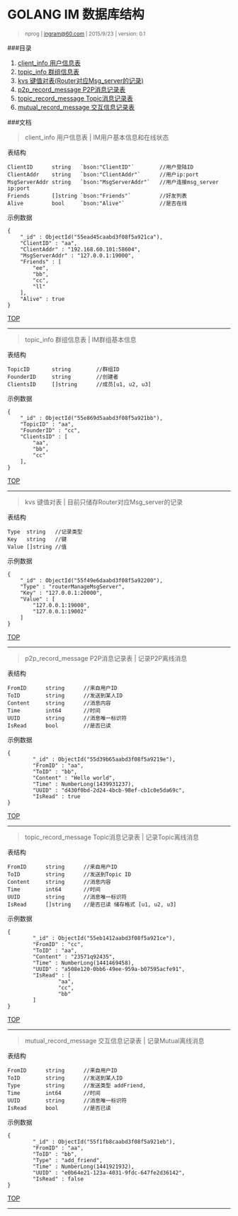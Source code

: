 
# GOLANG IM 数据库结构

> <small>nprog | <ingram@60.com> | 2015/9/23 | version: 0.1</small>

###目录

1. [client_info 用户信息表](#client_info)
2. [topic_info 群组信息表](#topic_info)
3. [kvs 键值对表(Router对应Msg_server的记录)](#kvs)
4. [p2p_record_message P2P消息记录表](#p2p_record_message)
5. [topic_record_message Topic消息记录表](#topic_record_message)
6. [mutual_record_message 交互信息记录表](#mutual_record_message)


###文档


<a name="client_info"></a>
> client_info 用户信息表 | IM用户基本信息和在线状态

表结构

    ClientID      string   `bson:"ClientID"`        //用户登陆ID
    ClientAddr    string   `bson:"ClientAddr"`      //用户ip:port
    MsgServerAddr string   `bson:"MsgServerAddr"`   //用户连接msg_server ip:port
    Friends       []string `bson:"Friends"`         //好友列表
    Alive         bool     `bson:"Alive"`           //是否在线

示例数据
```
{
    "_id" : ObjectId("55ead45caabd3f08f5a921ca"),
    "ClientID" : "aa",
    "ClientAddr" : "192.168.60.101:58604",
    "MsgServerAddr" : "127.0.0.1:19000",
    "Friends" : [
        "ee",
        "bb",
        "cc",
        "ll"
    ],
    "Alive" : true
}
```
[TOP](#)
<hr>

<a name="topic_info"></a>
> topic_info 群组信息表 | IM群组基本信息

表结构

    TopicID       string        //群组ID
    FounderID     string        //创建者
    ClientsID     []string      //成员[u1, u2, u3]


示例数据
```
{
    "_id" : ObjectId("55e869d5aabd3f08f5a921bb"),
    "TopicID" : "aa",
    "FounderID" : "cc",
    "ClientsID" : [
        "aa",
        "bb",
        "cc"
    ],
}

```
[TOP](#)
<hr>

<a name="kvs"></a>
> kvs 键值对表 | 目前只储存Router对应Msg_server的记录

表结构

    Type  string   //记录类型
    Key   string   //键
    Value []string //值

示例数据
```
{
    "_id" : ObjectId("55f49e6daabd3f08f5a92200"),
    "Type" : "routerManageMsgServer",
    "Key" : "127.0.0.1:20000",
    "Value" : [
        "127.0.0.1:19000",
        "127.0.0.1:19002"
    ]
}

```
[TOP](#)
<hr>


<a name="p2p_record_message"></a>
> p2p_record_message P2P消息记录表 | 记录P2P离线消息

表结构

    FromID      string      //来自用户ID
    ToID        string      //发送到某人ID
    Content     string      //消息内容
    Time        int64       //时间
    UUID        string      //消息唯一标识符
    IsRead      bool        //是否已读

示例数据
```
{
        "_id" : ObjectId("55d39b65aabd3f08f5a9219e"),
        "FromID" : "aa",
        "ToID" : "bb",
        "Content" : "Hello world",
        "Time" : NumberLong(1439931237),
        "UUID" : "d430f0bd-2d24-4bcb-98ef-cb1c0e5da69c",
        "IsRead" : true
}
```
[TOP](#)
<hr>

<a name="topic_record_message"></a>
> topic_record_message Topic消息记录表 | 记录Topic离线消息

表结构

    FromID      string      //来自用户ID
    ToID        string      //发送到Topic ID
    Content     string      //消息内容
    Time        int64       //时间
    UUID        string      //消息唯一标识符
    IsRead      []string    //是否已读 储存格式 [u1, u2, u3]

示例数据
```
{
        "_id" : ObjectId("55eb1412aabd3f08f5a921ce"),
        "FromID" : "cc",
        "ToID" : "aa",
        "Content" : "23571q92435",
        "Time" : NumberLong(1441469458),
        "UUID" : "a508e120-0bb6-49ee-959a-b07595acfe91",
        "IsRead" : [
                "aa",
                "cc",
                "bb"
        ]
}
```
[TOP](#)
<hr>

<a name="mutual_record_message"></a>
> mutual_record_message 交互信息记录表 | 记录Mutual离线消息

表结构

    FromID      string      //来自用户ID
    ToID        string      //发送到某人ID
    Type        string      //发送类型 addFriend,
    Time        int64       //时间
    UUID        string      //消息唯一标识符
    IsRead      bool        //是否已读

示例数据
```
{
        "_id" : ObjectId("55f1fb8caabd3f08f5a921eb"),
        "FromID" : "aa",
        "ToID" : "bb",
        "Type" : "add_friend",
        "Time" : NumberLong(1441921932),
        "UUID" : "e0b64e21-123a-4031-9fdc-647fe2d36142",
        "IsRead" : false
}
```
[TOP](#)
<hr>